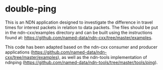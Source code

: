 # double-ping

This is an NDN application designed to investigate the difference in travel times for interest packets in relation to data packets. The files should be put in the ndn-cxx/examples directory and can be built using the instructions found at: https://github.com/named-data/ndn-cxx/tree/master/examples.

This code has been adapted based on the ndn-cxx consumer and producer applications (https://github.com/named-data/ndn-cxx/tree/master/examples), as well as the ndn-tools implementation of ndnping (https://github.com/named-data/ndn-tools/tree/master/tools/ping).

